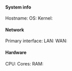 #### System info
Hostname: 
OS: 
Kernel:

#### Network 
Primary interface: 
LAN:
WAN:
 
#### Hardware
CPU:
Cores:
RAM:
